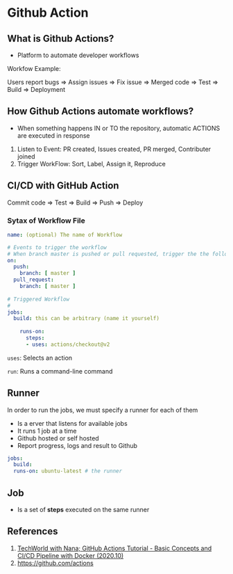 # Github Action

## What is Github Actions?

- Platform to automate developer workflows

Workfow Example:

Users report bugs => Assign issues => Fix issue => Merged code => Test => Build => Deployment

## How Github Actions automate workflows?

- When something happens IN or TO the repository, automatic ACTIONS are executed in response

1. Listen to Event: PR created, Issues created, PR merged, Contributer joined
2. Trigger WorkFlow: Sort, Label, Assign it, Reproduce

## CI/CD with GitHub Action

Commit code => Test => Build => Push => Deploy

### Sytax of Workflow File

```yml
name: (optional) The name of Workflow

# Events to trigger the workflow
# When branch master is pushed or pull requested, trigger the the following workflow
on:
  push:
    branch: [ master ]
  pull_request:
    branch: [ master ]
    
# Triggered Workflow
#
jobs:
  build: this can be arbitrary (name it yourself)
  
    runs-on:
      steps: 
      - uses: actions/checkout@v2
```

`uses`: Selects an action

`run`: Runs a command-line command

## Runner

In order to run the jobs, we must specify a runner for each of them

- Is a erver that listens for available jobs
- It runs 1 job at a time
- Github hosted or self hosted
- Report progress, logs and result to Github

```yml
jobs:
  build:
  runs-on: ubuntu-latest # the runner
```

## Job

- Is a set of **steps** executed on the same runner

## References

1. [TechWorld with Nana; GitHub Actions Tutorial - Basic Concepts and CI/CD Pipeline with Docker (2020.10)](https://youtu.be/R8_veQiYBjI)
2. https://github.com/actions
